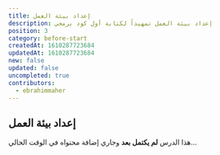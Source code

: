 ```yaml
---
title: إعداد بيئة العمل
description: إعداد بيئة العمل تمهيداً لكتابة أول كود برمجي
position: 3
category: before-start
createdAt: 1610287723684
updatedAt: 1610287723684
new: false
updated: false
uncompleted: true
contributors:
  - ebrahimmaher
---
```

## إعداد بيئة العمل

<base-alert>

هذا الدرس **لم يكتمل بعد** وجاري إضافة محتواه في الوقت الحالي...

</base-alert>
